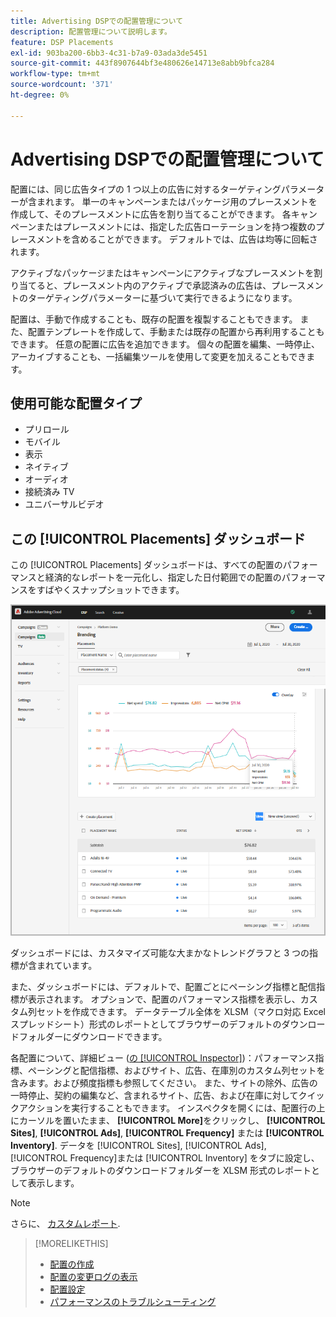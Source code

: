 ```yaml
---
title: Advertising DSPでの配置管理について
description: 配置管理について説明します。
feature: DSP Placements
exl-id: 903ba200-6bb3-4c31-b7a9-03ada3de5451
source-git-commit: 443f8907644bf3e480626e14713e8abb9bfca284
workflow-type: tm+mt
source-wordcount: '371'
ht-degree: 0%

---
```


# Advertising DSPでの配置管理について

配置には、同じ広告タイプの 1 つ以上の広告に対するターゲティングパラメーターが含まれます。 単一のキャンペーンまたはパッケージ用のプレースメントを作成して、そのプレースメントに広告を割り当てることができます。 各キャンペーンまたはプレースメントには、指定した広告ローテーションを持つ複数のプレースメントを含めることができます。 デフォルトでは、広告は均等に回転されます。

アクティブなパッケージまたはキャンペーンにアクティブなプレースメントを割り当てると、プレースメント内のアクティブで承認済みの広告は、プレースメントのターゲティングパラメーターに基づいて実行できるようになります。

配置は、手動で作成することも、既存の配置を複製することもできます。 また、配置テンプレートを作成して、手動または既存の配置から再利用することもできます。 任意の配置に広告を追加できます。 個々の配置を編集、一時停止、アーカイブすることも、一括編集ツールを使用して変更を加えることもできます。

## 使用可能な配置タイプ

* プリロール
* モバイル
* 表示
* ネイティブ
* オーディオ
* 接続済み TV
* ユニバーサルビデオ

## この [!UICONTROL Placements] ダッシュボード

この [!UICONTROL Placements] ダッシュボードは、すべての配置のパフォーマンスと経済的なレポートを一元化し、指定した日付範囲での配置のパフォーマンスをすばやくスナップショットできます。

![配置ダッシュボード](/help/dsp/assets/placement-dashboard.png)

ダッシュボードには、カスタマイズ可能な大まかなトレンドグラフと 3 つの指標が含まれています。

また、ダッシュボードには、デフォルトで、配置ごとにペーシング指標と配信指標が表示されます。 オプションで、配置のパフォーマンス指標を表示し、カスタム列セットを作成できます。 データテーブル全体を XLSM（マクロ対応 Excel スプレッドシート）形式のレポートとしてブラウザーのデフォルトのダウンロードフォルダーにダウンロードできます。

各配置について、詳細ビュー ([の [!UICONTROL Inspector]](/help/dsp/campaign-management/reports/campaign-reports-about.md))：パフォーマンス指標、ペーシングと配信指標、およびサイト、広告、在庫別のカスタム列セットを含みます。および頻度指標も参照してください。 また、サイトの除外、広告の一時停止、契約の編集など、含まれるサイト、広告、および在庫に対してクイックアクションを実行することもできます。 インスペクタを開くには、配置行の上にカーソルを置いたまま、 **[!UICONTROL More]**&#x200B;をクリックし、 **[!UICONTROL Sites]**, **[!UICONTROL Ads]**, **[!UICONTROL Frequency]** または **[!UICONTROL Inventory]**. データを [!UICONTROL Sites], [!UICONTROL Ads], [!UICONTROL Frequency]または [!UICONTROL Inventory]  をタブに設定し、ブラウザーのデフォルトのダウンロードフォルダーを XLSM 形式のレポートとして表示します。

>[!NOTE]
>
>さらに、 [カスタムレポート](/help/dsp/reports/report-about.md).

>[!MORELIKETHIS]
>
>* [配置の作成](placement-create.md)
>* [配置の変更ログの表示](placement-change-log.md)
>* [配置設定](placement-settings.md)
>* [パフォーマンスのトラブルシューティング](/help/dsp/optimization/troubleshooting-performance.md)

